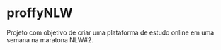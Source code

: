 # proffyNLW
Projeto com objetivo de criar uma plataforma de estudo online em uma semana na maratona NLW#2.
